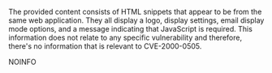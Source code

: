 The provided content consists of HTML snippets that appear to be from the same web application. They all display a logo, display settings, email display mode options, and a message indicating that JavaScript is required. This information does not relate to any specific vulnerability and therefore, there's no information that is relevant to CVE-2000-0505.

NOINFO